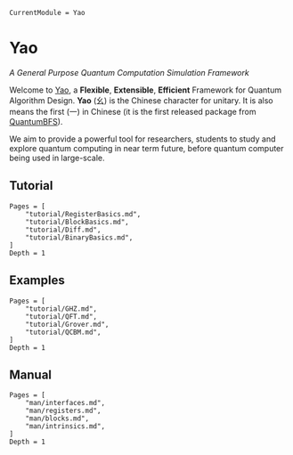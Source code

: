 ```@meta
CurrentModule = Yao
```

# Yao

*A General Purpose Quantum Computation Simulation Framework*

Welcome to [Yao](https://github.com/QuantumBFS/Yao.jl), a **Flexible**, **Extensible**, **Efficient** Framework for
Quantum Algorithm Design. **Yao** (幺) is the Chinese character for unitary. It is also means the first (一) in Chinese
(it is the first released package from [QuantumBFS](https://github.com/QuantumBFS)).

We aim to provide a powerful tool for researchers, students to study and explore quantum computing in near term
future, before quantum computer being used in large-scale.

## Tutorial
```@contents
Pages = [
    "tutorial/RegisterBasics.md",
    "tutorial/BlockBasics.md",
    "tutorial/Diff.md",
    "tutorial/BinaryBasics.md",
]
Depth = 1
```

## Examples

```@contents
Pages = [
    "tutorial/GHZ.md",
    "tutorial/QFT.md",
    "tutorial/Grover.md",
    "tutorial/QCBM.md",
]
Depth = 1
```

## Manual

```@contents
Pages = [
    "man/interfaces.md",
    "man/registers.md",
    "man/blocks.md",
    "man/intrinsics.md",
]
Depth = 1
```
